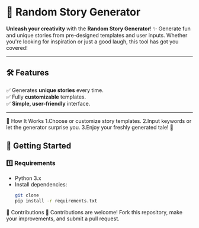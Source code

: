 # 🌟 Random Story Generator

**Unleash your creativity** with the **Random Story Generator**! ✨ Generate fun and unique stories from pre-designed templates and user inputs. Whether you're looking for inspiration or just a good laugh, this tool has got you covered!

---

## 🛠️ Features
✅ Generates **unique stories** every time.  
✅ Fully **customizable** templates.  
✅ **Simple, user-friendly** interface.  

---



🧩 How It Works
 1.Choose or customize story templates.
 2.Input keywords or let the generator surprise you.
 3.Enjoy your freshly generated tale! 📖 


## 🚀 Getting Started

### **1️⃣ Requirements**
- Python 3.x
- Install dependencies:
  ```bash
  git clone 
  pip install -r requirements.txt
🤝 Contributions
  🎉 Contributions are welcome! Fork this repository, make your improvements, and submit a pull request.
